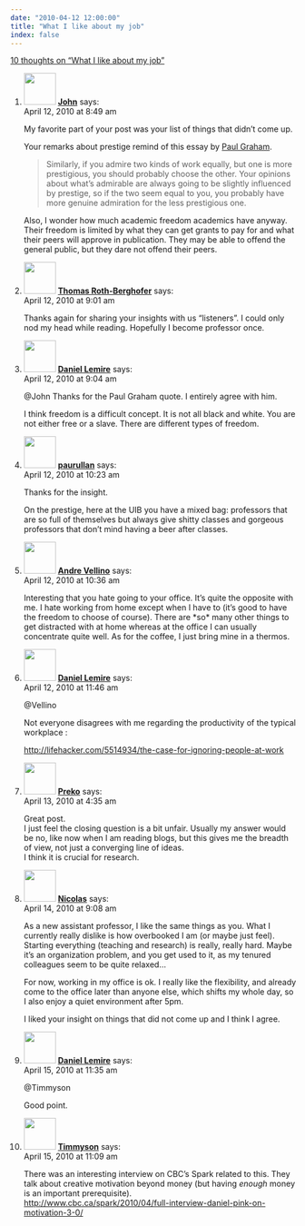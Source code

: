 ```yaml
---
date: "2010-04-12 12:00:00"
title: "What I like about my job"
index: false
---
```


[10 thoughts on &ldquo;What I like about my job&rdquo;](/lemire/blog/2010/04-12-what-i-like-about-my-job)

<ol class="comment-list">
<li id="comment-52416" class="comment even thread-even depth-1">
<div class="comment-author vcard">
<img alt src="https://secure.gravatar.com/avatar/a7f4f9dcbbf1d46d660b0a6c98435751?s=56&#038;d=mm&#038;r=g" srcset="https://secure.gravatar.com/avatar/a7f4f9dcbbf1d46d660b0a6c98435751?s=112&#038;d=mm&#038;r=g 2x" class="avatar avatar-56 photo" height="56" width="56" decoding="async" /> <b class="fn"><a href="http://www.johndcook.com/blog/" class="url" rel="ugc external nofollow">John</a></b> <span class="says">says:</span> </div>
<div class="comment-metadata"><time datetime="2010-04-12T08:49:33+00:00">April 12, 2010 at 8:49 am</time></a> </div>
<div class="comment-content">
<p>My favorite part of your post was your list of things that didn&rsquo;t come up. </p>
<p>Your remarks about prestige remind of this essay by <a href="http://paulgraham.com/love.html" rel="nofollow">Paul Graham</a>. </p>
<blockquote><p>Similarly, if you admire two kinds of work equally, but one is more prestigious, you should probably choose the other. Your opinions about what&rsquo;s admirable are always going to be slightly influenced by prestige, so if the two seem equal to you, you probably have more genuine admiration for the less prestigious one.</p></blockquote>
<p>Also, I wonder how much academic freedom academics have anyway. Their freedom is limited by what they can get grants to pay for and what their peers will approve in publication. They may be able to offend the general public, but they dare not offend their peers.</p>
</div>
</li>
<li id="comment-52417" class="comment odd alt thread-odd thread-alt depth-1">
<div class="comment-author vcard">
<img alt src="https://secure.gravatar.com/avatar/edd9186347eb94b75dd4dd7ec4158e0e?s=56&#038;d=mm&#038;r=g" srcset="https://secure.gravatar.com/avatar/edd9186347eb94b75dd4dd7ec4158e0e?s=112&#038;d=mm&#038;r=g 2x" class="avatar avatar-56 photo" height="56" width="56" decoding="async" /> <b class="fn"><a href="https://thomasrothberghofer.wordpress.com/" class="url" rel="ugc external nofollow">Thomas Roth-Berghofer</a></b> <span class="says">says:</span> </div>
<div class="comment-metadata"><time datetime="2010-04-12T09:01:16+00:00">April 12, 2010 at 9:01 am</time></a> </div>
<div class="comment-content">
<p>Thanks again for sharing your insights with us &ldquo;listeners&rdquo;. I could only nod my head while reading. Hopefully I become professor once.</p>
</div>
</li>
<li id="comment-52418" class="comment byuser comment-author-lemire bypostauthor even thread-even depth-1">
<div class="comment-author vcard">
<img alt src="https://secure.gravatar.com/avatar/2ca999bef9535950f5b84281a4dab006?s=56&#038;d=mm&#038;r=g" srcset="https://secure.gravatar.com/avatar/2ca999bef9535950f5b84281a4dab006?s=112&#038;d=mm&#038;r=g 2x" class="avatar avatar-56 photo" height="56" width="56" loading="lazy" decoding="async" /> <b class="fn"><a href="https://lemire.me/blog/" class="url" rel="ugc">Daniel Lemire</a></b> <span class="says">says:</span> </div>
<div class="comment-metadata"><time datetime="2010-04-12T09:04:39+00:00">April 12, 2010 at 9:04 am</time></a> </div>
<div class="comment-content">
<p>@John Thanks for the Paul Graham quote. I entirely agree with him.</p>
<p>I think freedom is a difficult concept. It is not all black and white. You are not either free or a slave. There are different types of freedom.</p>
</div>
</li>
<li id="comment-52419" class="comment odd alt thread-odd thread-alt depth-1">
<div class="comment-author vcard">
<img alt src="https://secure.gravatar.com/avatar/bf663cd4e180d175a835247f7f728ad2?s=56&#038;d=mm&#038;r=g" srcset="https://secure.gravatar.com/avatar/bf663cd4e180d175a835247f7f728ad2?s=112&#038;d=mm&#038;r=g 2x" class="avatar avatar-56 photo" height="56" width="56" loading="lazy" decoding="async" /> <b class="fn"><a href="http://www.flickr.com/photos/paurullan" class="url" rel="ugc external nofollow">paurullan</a></b> <span class="says">says:</span> </div>
<div class="comment-metadata"><time datetime="2010-04-12T10:23:05+00:00">April 12, 2010 at 10:23 am</time></a> </div>
<div class="comment-content">
<p>Thanks for the insight.</p>
<p>On the prestige, here at the UIB you have a mixed bag: professors that are so full of themselves but always give shitty classes and gorgeous professors that don&rsquo;t mind having a beer after classes.</p>
</div>
</li>
<li id="comment-52420" class="comment even thread-even depth-1">
<div class="comment-author vcard">
<img alt src="https://secure.gravatar.com/avatar/8e2e3a01bf33747391457d97e0df832b?s=56&#038;d=mm&#038;r=g" srcset="https://secure.gravatar.com/avatar/8e2e3a01bf33747391457d97e0df832b?s=112&#038;d=mm&#038;r=g 2x" class="avatar avatar-56 photo" height="56" width="56" loading="lazy" decoding="async" /> <b class="fn"><a href="https://synthese.wordpress.com/" class="url" rel="ugc external nofollow">Andre Vellino</a></b> <span class="says">says:</span> </div>
<div class="comment-metadata"><time datetime="2010-04-12T10:36:21+00:00">April 12, 2010 at 10:36 am</time></a> </div>
<div class="comment-content">
<p>Interesting that you hate going to your office. It&rsquo;s quite the opposite with me. I hate working from home except when I have to (it&rsquo;s good to have the freedom to choose of course). There are *so* many other things to get distracted with at home whereas at the office I can usually concentrate quite well. As for the coffee, I just bring mine in a thermos.</p>
</div>
</li>
<li id="comment-52421" class="comment byuser comment-author-lemire bypostauthor odd alt thread-odd thread-alt depth-1">
<div class="comment-author vcard">
<img alt src="https://secure.gravatar.com/avatar/2ca999bef9535950f5b84281a4dab006?s=56&#038;d=mm&#038;r=g" srcset="https://secure.gravatar.com/avatar/2ca999bef9535950f5b84281a4dab006?s=112&#038;d=mm&#038;r=g 2x" class="avatar avatar-56 photo" height="56" width="56" loading="lazy" decoding="async" /> <b class="fn"><a href="https://lemire.me/blog/" class="url" rel="ugc">Daniel Lemire</a></b> <span class="says">says:</span> </div>
<div class="comment-metadata"><time datetime="2010-04-12T11:46:51+00:00">April 12, 2010 at 11:46 am</time></a> </div>
<div class="comment-content">
<p>@Vellino</p>
<p>Not everyone disagrees with me regarding the productivity of the typical workplace :</p>
<p><a href="https://lifehacker.com/5514934/the-case-for-ignoring-people-at-work" rel="nofollow ugc">http://lifehacker.com/5514934/the-case-for-ignoring-people-at-work</a></p>
</div>
</li>
<li id="comment-52423" class="comment even thread-even depth-1">
<div class="comment-author vcard">
<img alt src="https://secure.gravatar.com/avatar/e84a89ae299286875a316f9d3fc04077?s=56&#038;d=mm&#038;r=g" srcset="https://secure.gravatar.com/avatar/e84a89ae299286875a316f9d3fc04077?s=112&#038;d=mm&#038;r=g 2x" class="avatar avatar-56 photo" height="56" width="56" loading="lazy" decoding="async" /> <b class="fn"><a href="http://prekopcsak.hu" class="url" rel="ugc external nofollow">Preko</a></b> <span class="says">says:</span> </div>
<div class="comment-metadata"><time datetime="2010-04-13T04:35:50+00:00">April 13, 2010 at 4:35 am</time></a> </div>
<div class="comment-content">
<p>Great post.<br/>
I just feel the closing question is a bit unfair. Usually my answer would be no, like now when I am reading blogs, but this gives me the breadth of view, not just a converging line of ideas.<br/>
I think it is crucial for research.</p>
</div>
</li>
<li id="comment-52431" class="comment odd alt thread-odd thread-alt depth-1">
<div class="comment-author vcard">
<img alt src="https://secure.gravatar.com/avatar/c0108e4c4757cc61cfa5a588571552bb?s=56&#038;d=mm&#038;r=g" srcset="https://secure.gravatar.com/avatar/c0108e4c4757cc61cfa5a588571552bb?s=112&#038;d=mm&#038;r=g 2x" class="avatar avatar-56 photo" height="56" width="56" loading="lazy" decoding="async" /> <b class="fn"><a href="http://n.saunier.free.fr/saunier/" class="url" rel="ugc external nofollow">Nicolas</a></b> <span class="says">says:</span> </div>
<div class="comment-metadata"><time datetime="2010-04-14T09:08:03+00:00">April 14, 2010 at 9:08 am</time></a> </div>
<div class="comment-content">
<p>As a new assistant professor, I like the same things as you. What I currently really dislike is how overbooked I am (or maybe just feel). Starting everything (teaching and research) is really, really hard. Maybe it&rsquo;s an organization problem, and you get used to it, as my tenured colleagues seem to be quite relaxed&#8230;</p>
<p>For now, working in my office is ok. I really like the flexibility, and already come to the office later than anyone else, which shifts my whole day, so I also enjoy a quiet environment after 5pm.</p>
<p>I liked your insight on things that did not come up and I think I agree.</p>
</div>
</li>
<li id="comment-52435" class="comment byuser comment-author-lemire bypostauthor even thread-even depth-1">
<div class="comment-author vcard">
<img alt src="https://secure.gravatar.com/avatar/2ca999bef9535950f5b84281a4dab006?s=56&#038;d=mm&#038;r=g" srcset="https://secure.gravatar.com/avatar/2ca999bef9535950f5b84281a4dab006?s=112&#038;d=mm&#038;r=g 2x" class="avatar avatar-56 photo" height="56" width="56" loading="lazy" decoding="async" /> <b class="fn"><a href="https://lemire.me/blog/" class="url" rel="ugc">Daniel Lemire</a></b> <span class="says">says:</span> </div>
<div class="comment-metadata"><time datetime="2010-04-15T11:35:23+00:00">April 15, 2010 at 11:35 am</time></a> </div>
<div class="comment-content">
<p>@Timmyson</p>
<p>Good point.</p>
</div>
</li>
<li id="comment-52434" class="comment odd alt thread-odd thread-alt depth-1">
<div class="comment-author vcard">
<img alt src="https://secure.gravatar.com/avatar/cc5134a819c7edfc0445c60b6810fc6c?s=56&#038;d=mm&#038;r=g" srcset="https://secure.gravatar.com/avatar/cc5134a819c7edfc0445c60b6810fc6c?s=112&#038;d=mm&#038;r=g 2x" class="avatar avatar-56 photo" height="56" width="56" loading="lazy" decoding="async" /> <b class="fn"><a href="http://timmyson.livejournal.com" class="url" rel="ugc external nofollow">Timmyson</a></b> <span class="says">says:</span> </div>
<div class="comment-metadata"><time datetime="2010-04-15T11:09:52+00:00">April 15, 2010 at 11:09 am</time></a> </div>
<div class="comment-content">
<p>There was an interesting interview on CBC&rsquo;s Spark related to this. They talk about creative motivation beyond money (but having <i>enough</i> money is an important prerequisite).<br/>
<a HREF="http://www.cbc.ca/spark/2010/04/full-interview-daniel-pink-on-motivation-3-0/" rel="nofollow">http://www.cbc.ca/spark/2010/04/full-interview-daniel-pink-on-motivation-3-0/</a></p>
</div>
</li>
</ol>
